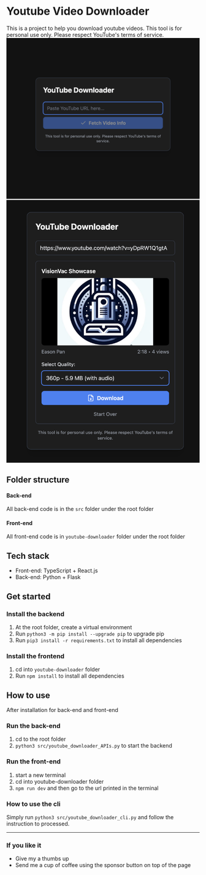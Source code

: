 # Youtube Video Downloader
This is a project to help you download youtube videos.
This tool is for personal use only. Please respect YouTube's terms of service.
![alt text](screenshots/image.png)
![alt text](screenshots/image-1.png)
## Folder structure
#### Back-end
All back-end code is in the `src` folder under the root folder

#### Front-end
All front-end code is in `youtube-downloader` folder under the root folder

## Tech stack
- Front-end: TypeScript + React.js
- Back-end: Python + Flask

## Get started
### Install the backend
1. At the root folder, create a virtual environment
2. Run `python3 -m pip install --upgrade pip` to upgrade pip
3. Run `pip3 install -r requirements.txt` to install all dependencies

### Install the frontend
1. cd into `youtube-downloader` folder
2. Run `npm install` to install all dependencies

## How to use
After installation for back-end and front-end
### Run the back-end
1. cd to the root folder
2. `python3 src/youtube_downloader_APIs.py` to start the backend
### Run the front-end
1. start a new terminal
2. cd into youtube-downloader folder
3. `npm run dev` and then go to the url printed in the terminal

### How to use the cli
Simply run `python3 src/youtube_downloader_cli.py` and follow the instruction to processed.

---
### If you like it
- Give my a thumbs up
- Send me a cup of coffee using the sponsor button on top of the page


